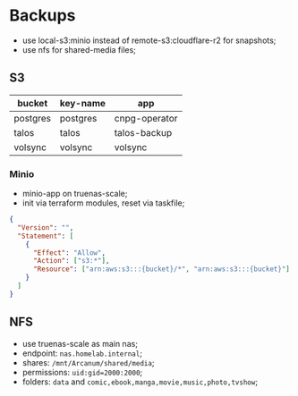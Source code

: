 # Backups

- use local-s3:minio instead of remote-s3:cloudflare-r2 for snapshots;
- use nfs for shared-media files;

## S3

| bucket     | key-name   | app               |
| ---------- | ---------- | ----------------- |
| postgres   | postgres   | cnpg-operator     |
| talos      | talos      | talos-backup      |
| volsync    | volsync    | volsync           |

### Minio

- minio-app on truenas-scale;
- init via terraform modules, reset via taskfile;

```json
{
  "Version": "",
  "Statement": [
    {
      "Effect": "Allow",
      "Action": ["s3:*"],
      "Resource": ["arn:aws:s3:::{bucket}/*", "arn:aws:s3:::{bucket}"]
    }
  ]
}
```

## NFS

- use truenas-scale as main nas;
- endpoint: `nas.homelab.internal`;
- shares: `/mnt/Arcanum/shared/media`;
- permissions: `uid:gid=2000:2000`;
- folders: `data` and `comic,ebook,manga,movie,music,photo,tvshow`;
